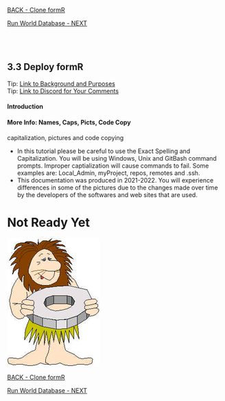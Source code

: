 <!-- ------------------------------------------------------------------------- -->

<div class="page-back">


[BACK - Clone formR](/formR/fr0401_Clone-formR.md)
</div><div class="page-next">

[Run World Database - NEXT](/formR/fr0401_World-Database.md)
</div><div style="margin-top:35px">&nbsp;</div>

<!-- ------------------------------------------------------------------------- -->


## 3.3 Deploy formR <!-- {docsify-ignore} -->
<div class="notice-tip">
  <div class="notice-tip-header">
    Tip: <a href="../Setup/purposes/pfr0307_Setup-React-Apps-Ubuntu.md" target="_blank">Link to Background and Purposes</a> 
  </div>  
</div>

<div class="notice-tip">
  <div class="notice-tip-header">
    Tip: <a href="https://discord.com/channels/928752444316483585/959889116416319519" target="_blank">Link to Discord for Your Comments</a> 
  </div>  
</div>

#### Introduction <!-- {docsify-ignore} -->


#### More Info: Names, Caps, Picts, Code Copy
 capitalization, pictures and code copying <!-- {docsify-ignore} -->
- In this tutorial please be careful to use the Exact Spelling and Capitalization. You will be using Windows, Unix and GitBash command prompts. Improper captialization will cause commands to fail. Some examples are: Local_Admin, myProject, repos, remotes and .ssh.
- This documentation was produced in 2021-2022. You will experience differences in some of the pictures due to the changes made over time by the developers of the softwares and web sites that are used.

# Not Ready Yet

![Not Ready Yet](./images/fr0000-01_not-ready.png "Not Ready Yet")


<!-- ------------------------------------------------------------------------- -->

<div class="page-back">

[BACK - Clone formR](/formR/fr0401_Clone-formR.md)
</div><div class="page-next">

[Run World Database - NEXT](/formR/fr0401_World-Database.md)
</div>

<!-- ------------------------------------------------------------------------- -->